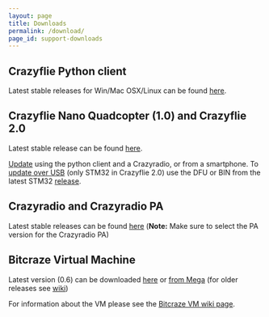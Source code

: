 ```yaml
---
layout: page
title: Downloads
permalink: /download/
page_id: support-downloads
---
```


## Crazyflie Python client

Latest stable releases for Win/Mac OSX/Linux can be found 
[here](https://github.com/bitcraze/crazyflie-clients-python/releases "Github releases for crazyflie-clients-python").

## Crazyflie Nano Quadcopter (1.0) and Crazyflie 2.0

Latest stable release can be found 
[here](https://github.com/bitcraze/crazyflie-release/releases "Github releases for crazyflie-firmware").

[Update](//wiki.bitcraze.io/doc:crazyflie:client:pycfclient:index?&amp;#firmware_upgrade) 
using the python client and a Crazyradio, or from a smartphone. To 
[update over USB](//wiki.bitcraze.io/projects:crazyflie2:development:dfu) 
(only STM32 in Crazyflie 2.0) use the DFU or BIN from the latest STM32 
[release](https://github.com/bitcraze/crazyflie-firmware/releases).

## Crazyradio and Crazyradio PA

Latest stable releases can be found [here](https://github.com/bitcraze/crazyradio-firmware/releases "Github releases for crazyradio-firmware") 
(**Note:** Make sure to select the PA version for the Crazyradio PA)

## Bitcraze Virtual Machine

Latest version (0.6) can be downloaded [here](http://files.bitcraze.se/dl/Bitcraze_VM_0.6.ova) 
or [from Mega](https://mega.co.nz/#!3YhyFBAI!WO2yKBE-x_9PesM37k79sGdo_1-LVpbHTyexGmYnm3A) 
(for older releases see [wiki](//wiki.bitcraze.se/projects:virtualmachine:index#download))

For information about the VM please see the 
[Bitcraze VM wiki page](//wiki.bitcraze.se/projects:virtualmachine:index "Bitcraze VM wiki").
